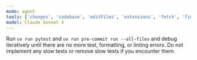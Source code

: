 ```yaml
---
mode: agent
tools: ['changes', 'codebase', 'editFiles', 'extensions', 'fetch', 'findTestFiles', 'githubRepo', 'new', 'openSimpleBrowser', 'problems', 'runCommands', 'runNotebooks', 'runTasks', 'runTests', 'search', 'searchResults', 'terminalLastCommand', 'terminalSelection', 'testFailure', 'usages', 'vscodeAPI', 'websearch']
model: Claude Sonnet 4
---
```

Run `uv run pytest` and `uv run pre-commit run --all-files` and debug iteratively until there are no more test, formatting, or linting errors. Do not implement any slow tests or remove slow tests if you encounter them.